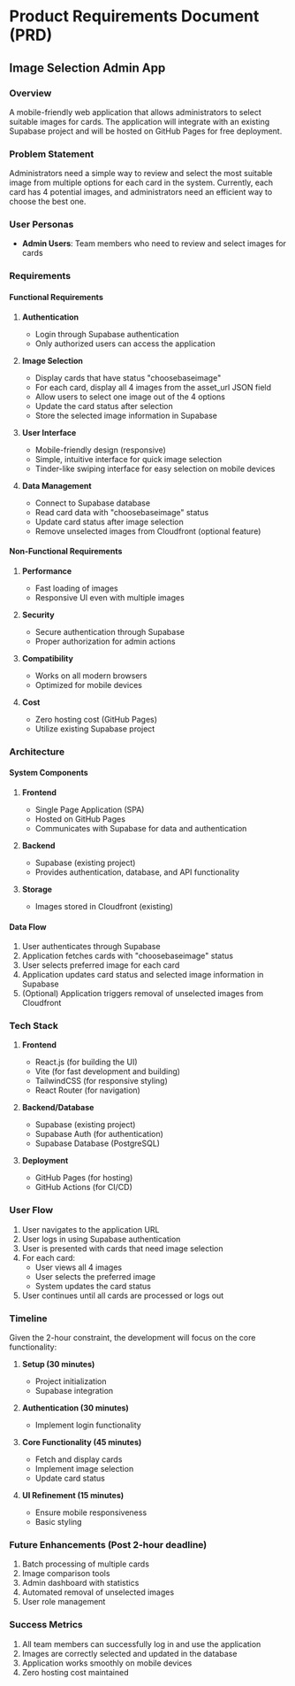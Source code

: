 # Product Requirements Document (PRD)

## Image Selection Admin App

### Overview
A mobile-friendly web application that allows administrators to select suitable images for cards. The application will integrate with an existing Supabase project and will be hosted on GitHub Pages for free deployment.

### Problem Statement
Administrators need a simple way to review and select the most suitable image from multiple options for each card in the system. Currently, each card has 4 potential images, and administrators need an efficient way to choose the best one.

### User Personas
- **Admin Users**: Team members who need to review and select images for cards

### Requirements

#### Functional Requirements

1. **Authentication**
   - Login through Supabase authentication
   - Only authorized users can access the application

2. **Image Selection**
   - Display cards that have status "choosebaseimage"
   - For each card, display all 4 images from the asset_url JSON field
   - Allow users to select one image out of the 4 options
   - Update the card status after selection
   - Store the selected image information in Supabase

3. **User Interface**
   - Mobile-friendly design (responsive)
   - Simple, intuitive interface for quick image selection
   - Tinder-like swiping interface for easy selection on mobile devices

4. **Data Management**
   - Connect to Supabase database
   - Read card data with "choosebaseimage" status
   - Update card status after image selection
   - Remove unselected images from Cloudfront (optional feature)

#### Non-Functional Requirements

1. **Performance**
   - Fast loading of images
   - Responsive UI even with multiple images

2. **Security**
   - Secure authentication through Supabase
   - Proper authorization for admin actions

3. **Compatibility**
   - Works on all modern browsers
   - Optimized for mobile devices

4. **Cost**
   - Zero hosting cost (GitHub Pages)
   - Utilize existing Supabase project

### Architecture

#### System Components

1. **Frontend**
   - Single Page Application (SPA)
   - Hosted on GitHub Pages
   - Communicates with Supabase for data and authentication

2. **Backend**
   - Supabase (existing project)
   - Provides authentication, database, and API functionality

3. **Storage**
   - Images stored in Cloudfront (existing)

#### Data Flow

1. User authenticates through Supabase
2. Application fetches cards with "choosebaseimage" status
3. User selects preferred image for each card
4. Application updates card status and selected image information in Supabase
5. (Optional) Application triggers removal of unselected images from Cloudfront

### Tech Stack

1. **Frontend**
   - React.js (for building the UI)
   - Vite (for fast development and building)
   - TailwindCSS (for responsive styling)
   - React Router (for navigation)

2. **Backend/Database**
   - Supabase (existing project)
   - Supabase Auth (for authentication)
   - Supabase Database (PostgreSQL)

3. **Deployment**
   - GitHub Pages (for hosting)
   - GitHub Actions (for CI/CD)

### User Flow

1. User navigates to the application URL
2. User logs in using Supabase authentication
3. User is presented with cards that need image selection
4. For each card:
   - User views all 4 images
   - User selects the preferred image
   - System updates the card status
5. User continues until all cards are processed or logs out

### Timeline

Given the 2-hour constraint, the development will focus on the core functionality:

1. **Setup (30 minutes)**
   - Project initialization
   - Supabase integration

2. **Authentication (30 minutes)**
   - Implement login functionality

3. **Core Functionality (45 minutes)**
   - Fetch and display cards
   - Implement image selection
   - Update card status

4. **UI Refinement (15 minutes)**
   - Ensure mobile responsiveness
   - Basic styling

### Future Enhancements (Post 2-hour deadline)

1. Batch processing of multiple cards
2. Image comparison tools
3. Admin dashboard with statistics
4. Automated removal of unselected images
5. User role management

### Success Metrics

1. All team members can successfully log in and use the application
2. Images are correctly selected and updated in the database
3. Application works smoothly on mobile devices
4. Zero hosting cost maintained